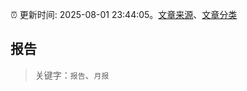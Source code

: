 :alarm_clock: 更新时间: 2025-08-01 23:44:05。[文章来源](/README.md)、[文章分类](/TAGS.md)

## 报告


> 关键字：`报告`、`月报`



